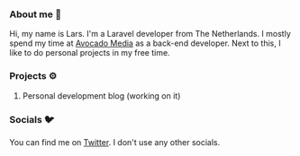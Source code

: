 ### About me 👋

Hi, my name is Lars. I'm a Laravel developer from The Netherlands. I mostly spend my time at [Avocado Media](https://avocado.media/) as a back-end developer. Next to this, I like to do personal projects in my free time.

### Projects ⚙️

1. Personal development blog (working on it)

### Socials 🐦

You can find me on [Twitter](https://twitter.com/larstw_). I don't use any other socials.
